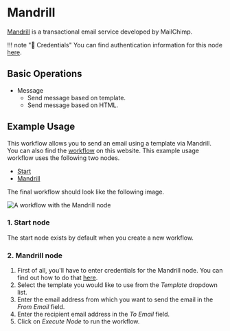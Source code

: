 # Mandrill

[Mandrill](https://mandrillapp.com/) is a transactional email service developed by MailChimp.

!!! note "🔑 Credentials"
    You can find authentication information for this node [here](/workflow/integrations/credentials/mandrill/).


## Basic Operations

* Message
    * Send message based on template.
    * Send message based on HTML.

## Example Usage

This workflow allows you to send an email using a template via Mandrill. You can also find the [workflow](https://n8n.io/workflows/571) on this website. This example usage workflow uses the following two nodes.

- [Start](/workflow/integrations/core-nodes/workflow-nodes-base.start/)
- [Mandrill]()

The final workflow should look like the following image.

![A workflow with the Mandrill node](/_images/integrations/nodes/mandrill/workflow.png)

### 1. Start node

The start node exists by default when you create a new workflow.

### 2. Mandrill node

1. First of all, you'll have to enter credentials for the Mandrill node. You can find out how to do that [here](/workflow/integrations/credentials/mandrill/).
2. Select the template you would like to use from the *Template* dropdown list.
3. Enter the email address from which you want to send the email in the *From Email* field.
4. Enter the recipient email address in the *To Email* field.
5. Click on *Execute Node* to run the workflow.




